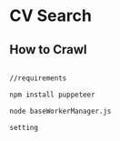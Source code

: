 # CV Search



## How to Crawl


```bash

//requirements

npm install puppeteer

node baseWorkerManager.js

setting

```